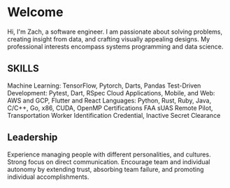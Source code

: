 # Welcome
Hi, I'm Zach, a software engineer. I am passionate about solving problems, creating insight from data, and crafting visually appealing designs. My professional interests encompass systems programming and data science.

## SKILLS
Machine Learning: TensorFlow, Pytorch, Darts, Pandas
Test-Driven Development: Pytest, Dart, RSpec
Cloud Applications, Mobile, and Web: AWS and GCP, Flutter and React
Languages: Python, Rust, Ruby, Java, C/C++, Go, x86, CUDA, OpenMP
Certifications FAA sUAS Remote Pilot, Transportation Worker Identification Credential, Inactive Secret Clearance

## Leadership
Experience managing people with different personalities, and cultures. Strong focus on direct communication. Encourage team and individual autonomy by extending trust, absorbing team failure, and promoting individual accomplishments.
